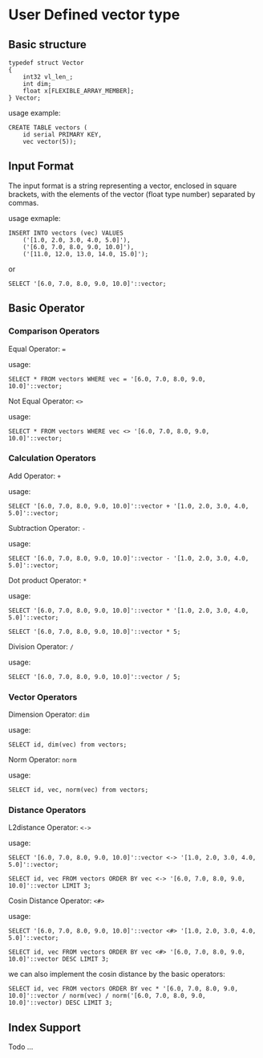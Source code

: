 # User Defined vector type

## Basic structure

```
typedef struct Vector
{
	int32 vl_len_;
	int	dim;
	float x[FLEXIBLE_ARRAY_MEMBER];
} Vector;

```

usage example:

```
CREATE TABLE vectors (
    id serial PRIMARY KEY, 
    vec vector(5));
```

## Input Format

The input format is a string representing a vector, enclosed in square brackets, with the elements of the vector (float type number) separated by commas. 

usage exmaple:

```
INSERT INTO vectors (vec) VALUES
    ('[1.0, 2.0, 3.0, 4.0, 5.0]'),
    ('[6.0, 7.0, 8.0, 9.0, 10.0]'),
    ('[11.0, 12.0, 13.0, 14.0, 15.0]');
```

or

```
SELECT '[6.0, 7.0, 8.0, 9.0, 10.0]'::vector;
```

## Basic Operator

### Comparison Operators

Equal Operator: `=`

usage:

```
SELECT * FROM vectors WHERE vec = '[6.0, 7.0, 8.0, 9.0, 10.0]'::vector;
```

Not Equal Operator: `<>`

usage:

```
SELECT * FROM vectors WHERE vec <> '[6.0, 7.0, 8.0, 9.0, 10.0]'::vector;
```

### Calculation Operators

Add Operator: `+`

usage:

```
SELECT '[6.0, 7.0, 8.0, 9.0, 10.0]'::vector + '[1.0, 2.0, 3.0, 4.0, 5.0]'::vector;
```

Subtraction Operator: `-`

usage:

```
SELECT '[6.0, 7.0, 8.0, 9.0, 10.0]'::vector - '[1.0, 2.0, 3.0, 4.0, 5.0]'::vector;
```

Dot product Operator: `*`

usage:

```
SELECT '[6.0, 7.0, 8.0, 9.0, 10.0]'::vector * '[1.0, 2.0, 3.0, 4.0, 5.0]'::vector;

SELECT '[6.0, 7.0, 8.0, 9.0, 10.0]'::vector * 5;
```

Division Operator: `/`

usage:

```
SELECT '[6.0, 7.0, 8.0, 9.0, 10.0]'::vector / 5;
```


### Vector Operators

Dimension Operator: `dim`

usage:

```
SELECT id, dim(vec) from vectors;
```

Norm Operator: `norm`

usage:

```
SELECT id, vec, norm(vec) from vectors;
```

### Distance Operators

L2distance Operator: `<->`

usage:

```
SELECT '[6.0, 7.0, 8.0, 9.0, 10.0]'::vector <-> '[1.0, 2.0, 3.0, 4.0, 5.0]'::vector;

SELECT id, vec FROM vectors ORDER BY vec <-> '[6.0, 7.0, 8.0, 9.0, 10.0]'::vector LIMIT 3;
```

Cosin Distance Operator: `<#>` 

usage:

```
SELECT '[6.0, 7.0, 8.0, 9.0, 10.0]'::vector <#> '[1.0, 2.0, 3.0, 4.0, 5.0]'::vector;

SELECT id, vec FROM vectors ORDER BY vec <#> '[6.0, 7.0, 8.0, 9.0, 10.0]'::vector DESC LIMIT 3;
```

we can also implement the cosin distance by the basic operators:

```
SELECT id, vec FROM vectors ORDER BY vec * '[6.0, 7.0, 8.0, 9.0, 10.0]'::vector / norm(vec) / norm('[6.0, 7.0, 8.0, 9.0, 10.0]'::vector) DESC LIMIT 3;
```

## Index Support

Todo ...